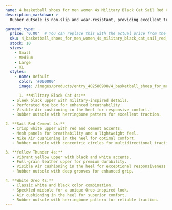 ```yaml
---
name: 4 basketball shoes for men women 4s Military Black Cat Sail Red Cement Yellow Thunder White Oreo Cool Grey Blue University Seafoam mens spor
description_markdown: >-
  Rubber outsole is non-slip and wear-resistant, providing excellent traction on various surfaces and terrains. Rubber outsole, anti-slip and wear-resistant, suitable for indoor and outdoor sports. Suitable for basketball, football, volleyball, baseball, tennis, softball, etc. It is also a good gift for family and friends.welcome to order.Soft sports casual shoes leather upper combines a white base with contrasting black overlays Lightweight rubber outsole with anti-slip grooves for superior traction and grip..syi

garment_type:
  price: '0.00'  # You can replace this with the actual price from the XML
  sku: 4_basketball_shoes_for_men_women_4s_military_black_cat_sail_red_cement_yellow_thunder_white_oreo_cool_grey_blue_university_seafoam_mens_spor
  stock: 10
  sizes:
    - Small
    - Medium
    - Large
    - XL
  styles:
    - name: Default
      color: '#000000'
      image: /images/products/entry_402580908/4_basketball_shoes_for_men_women_4s_military_black_cat_sail_red_cement_yellow_thunder_white_oreo_cool_grey_blue_university_seafoam_mens_spor_402580908.jpg

      1. **Military Black Cat 4s:**
   - Sleek black upper with military-inspired details.
   - Perforated toe box for enhanced breathability.
   - Visible Air cushioning in the heel for responsive comfort.
   - Rubber outsole with herringbone pattern for excellent traction.

2. **Sail Red Cement 4s:**
   - Crisp white upper with red and cement accents.
   - Mesh panels for breathability and a lightweight feel.
   - Nike Air cushioning in the heel for optimal comfort.
   - Rubber outsole with concentric circles for multidirectional traction.

3. **Yellow Thunder 4s:**
   - Vibrant yellow upper with black and white accents.
   - Full-grain leather upper for premium durability.
   - Visible Air cushioning in the heel for exceptional responsiveness.
   - Rubber outsole with deep grooves for enhanced grip.

4. **White Oreo 4s:**
   - Classic white and black color combination.
   - Speckled midsole for a unique Oreo-inspired look.
   - Air cushioning in the heel for superior comfort.
   - Rubber outsole with herringbone pattern for reliable traction.
---
```

